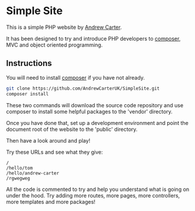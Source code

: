 # Simple Site

This is a simple PHP website by [Andrew Carter](https://twitter.com/AndrewCarterUK).

It has been designed to try and introduce PHP developers to [composer](https://getcomposer.org),
MVC and object oriented programming.

## Instructions

You will need to install [composer](https://getcomposer.org) if you have not
already.

```sh
git clone https://github.com/AndrewCarterUK/SimpleSite.git
composer install
```

These two commands will download the source code repository and use composer to
install some helpful packages to the 'vendor' directory.

Once you have done that, set up a development environment and point the document
root of the website to the 'public' directory.

Then have a look around and play!

Try these URLs and see what they give:

```
/
/hello/tom
/hello/andrew-carter
/rgwegweg
```

All the code is commented to try and help you understand what is going on under
the hood. Try adding more routes, more pages, more controllers, more templates
and more packages!
